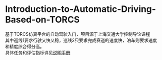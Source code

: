 # Introduction-to-Automatic-Driving-Based-on-TORCS
基于TORCS仿真平台的自动驾驶入门，项目源于上海交通大学控制导论课程  
其中巡线1要求行驶又快又稳，巡线2只要求完成赛道的速度快，泊车则要求速度和精度综合得分高。  
具体任务和评估指标详见[说明手册](https://cybertorcs.readthedocs.io/zh_CN/latest/task_patrolling/ "说明手册")
